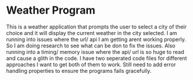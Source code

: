 # Weather Program 
This is a weather application that prompts the user to select a city of their choice and it will display the current weather in the city selected. 
I am running into issues where the url/ api I am getting arent working properly. 
So I am doing research to see what can be don to fix the issues. 
Also running into a timing/ memory issue where the api/ url is so huge to read and cause a glith in the code. 
I have two seperated code files for different approaches I want to get both of them to work. 
Still need to add error handling properties to ensure the programs fails gracefully. 
